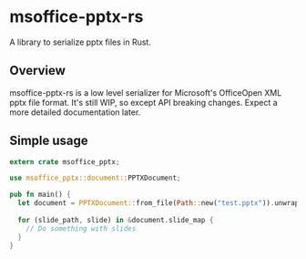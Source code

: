 # msoffice-pptx-rs

A library to serialize pptx files in Rust.

## Overview
msoffice-pptx-rs is a low level serializer for Microsoft's OfficeOpen XML pptx file format. It's still WIP, so except API breaking changes.
Expect a more detailed documentation later.

## Simple usage
```rust
extern crate msoffice_pptx;

use msoffice_pptx::document::PPTXDocument;

pub fn main() {
  let document = PPTXDocument::from_file(Path::new("test.pptx")).unwrap();
  
  for (slide_path, slide) in &document.slide_map {
    // Do something with slides
  }
}
```
